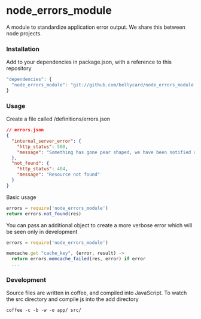 node_errors_module
==================

A module to standardize application error output.  We share this between node projects.

### Installation

Add to your dependencies in package.json, with a reference to this repository

```JAVASCRIPT
"dependencies": {
  "node_errors_module": "git://github.com/bellycard/node_errors_module.git#v0.0.2"
}
```

### Usage

Create a file called /definitions/errors.json

```JSON
// errors.json
{
  "internal_server_error": {
    "http_status": 500,
    "message": "Something has gone pear shaped, we have been notified and will try and fix it"
  },
  "not_found": {
    "http_status": 404,
    "message": "Resource not found"
  }
}
```

Basic usage

```JAVASCRIPT
errors = require('node_errors_module')
return errors.not_found(res)
```

You can pass an additional object to create a more verbose error which will be seen only in development

```JAVASCRIPT
errors = require('node_errors_module')

memcache.get "cache_key", (error, result) ->
  return errors.memcache_failed(res, error) if error
  ...

```


### Development

Source files are written in coffee, and compiled into JavaScript.  To watch the src directory and compile js into the add directory
```
coffee -c -b -w -o app/ src/
```
